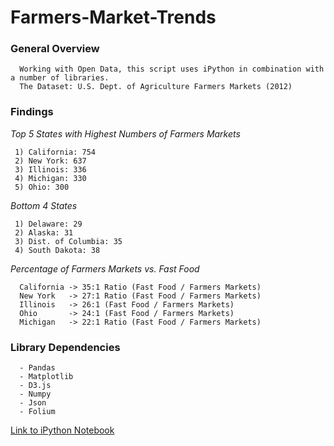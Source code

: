 Farmers-Market-Trends
=====================
### General Overview ###
```
  Working with Open Data, this script uses iPython in combination with a number of libraries.
  The Dataset: U.S. Dept. of Agriculture Farmers Markets (2012)
```
### Findings ###
_Top 5 States with Highest Numbers of Farmers Markets_
```
 1) California: 754
 2) New York: 637
 3) Illinois: 336
 4) Michigan: 330
 5) Ohio: 300
```

_Bottom 4 States_
```
 1) Delaware: 29
 2) Alaska: 31
 3) Dist. of Columbia: 35
 4) South Dakota: 38
 ```
_Percentage of Farmers Markets vs. Fast Food_
```
  California -> 35:1 Ratio (Fast Food / Farmers Markets)
  New York   -> 27:1 Ratio (Fast Food / Farmers Markets)
  Illinois   -> 26:1 (Fast Food / Farmers Markets)
  Ohio       -> 24:1 (Fast Food / Farmers Markets)
  Michigan   -> 22:1 Ratio (Fast Food / Farmers Markets)
```

### Library Dependencies ###
```
  - Pandas
  - Matplotlib
  - D3.js
  - Numpy
  - Json
  - Folium

```


















[Link to iPython Notebook](http://nbviewer.ipython.org/gist/anonymous/cded9bdeadce1eb124d0)
